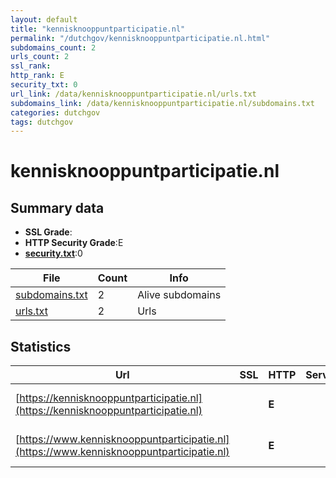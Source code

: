 ```yaml
---
layout: default
title: "kennisknooppuntparticipatie.nl"
permalink: "/dutchgov/kennisknooppuntparticipatie.nl.html"
subdomains_count: 2
urls_count: 2
ssl_rank: 
http_rank: E
security_txt: 0
url_link: /data/kennisknooppuntparticipatie.nl/urls.txt
subdomains_link: /data/kennisknooppuntparticipatie.nl/subdomains.txt
categories: dutchgov
tags: dutchgov
---
```



# kennisknooppuntparticipatie.nl
## Summary data


 - **SSL Grade**:
 - **HTTP Security Grade**:E
 - **[security.txt](https://www.digitaleoverheid.nl/nieuws/standaard-security-txt-nu-verplicht-voor-overheid/)**:0


| File       | Count | Info |
|------------|-------|------|
|[subdomains.txt](/DutchGovScope/data/kennisknooppuntparticipatie.nl/subdomains.txt)|2|Alive subdomains|
|[urls.txt](/DutchGovScope/data/kennisknooppuntparticipatie.nl/urls.txt)|2|Urls|


## Statistics


| Url | SSL | HTTP | Server | Cookie | HSTS | CORS | CTO | CSP | XFO | XXP | RP |FP| Tech |Title |
|--------|-------|-------|------|------|------|------|------|------|------|------|------|------|------|------|
|[https://kennisknooppuntparticipatie.nl](https://kennisknooppuntparticipatie.nl)| | **E**|| | | | | | | | :white_check_mark: | |HSTS Microsoft ASP.NET|405 Method not a...|
|[https://www.kennisknooppuntparticipatie.nl](https://www.kennisknooppuntparticipatie.nl)| | **E**|| | | | | | | | :white_check_mark: | |HSTS Microsoft ASP.NET|Object moved|


